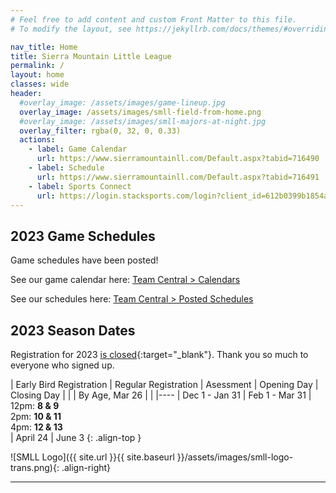 ```yaml
---
# Feel free to add content and custom Front Matter to this file.
# To modify the layout, see https://jekyllrb.com/docs/themes/#overriding-theme-defaults

nav_title: Home
title: Sierra Mountain Little League
permalink: /
layout: home
classes: wide
header:
  #overlay_image: /assets/images/game-lineup.jpg
  overlay_image: /assets/images/smll-field-from-home.png
  #overlay_image: /assets/images/smll-majors-at-night.jpg
  overlay_filter: rgba(0, 32, 0, 0.33)
  actions:
    - label: Game Calendar
      url: https://www.sierramountainll.com/Default.aspx?tabid=716490
    - label: Schedule
      url: https://www.sierramountainll.com/Default.aspx?tabid=716491
    - label: Sports Connect
      url: https://login.stacksports.com/login?client_id=612b0399b1854a002e427f78&redirect_uri=https://core-api.bluesombrero.com/login/redirect/portal/7479&app_name=Sierra+Mountain+Little+League&portalid=7479&instancekey=sports
---
```


## 2023 Game Schedules

Game schedules have been posted!

See our game calendar here: [Team Central > Calendars](https://www.sierramountainll.com/Default.aspx?tabid=716490)

See our schedules here: [Team Central > Posted Schedules](https://www.sierramountainll.com/Default.aspx?tabid=716491)


## 2023 Season Dates

Registration for 2023 [is closed](https://www.sierramountainll.com/Default.aspx?tabid=890579){:target="_blank"}. Thank you so much to everyone who signed up.


| Early Bird Registration | Regular Registration | Asessment      | Opening Day | Closing Day
|                         |                      | By Age, Mar 26 |             |
|----
| Dec 1 - Jan 31          | Feb 1 - Mar 31       | 12pm: **8 & 9**<br/>2pm: **10 & 11**<br />4pm: **12 & 13**<br /> | April 24 | June 3
{: .align-top }

![SMLL Logo]({{ site.url }}{{ site.baseurl }}/assets/images/smll-logo-trans.png){: .align-right}

----
